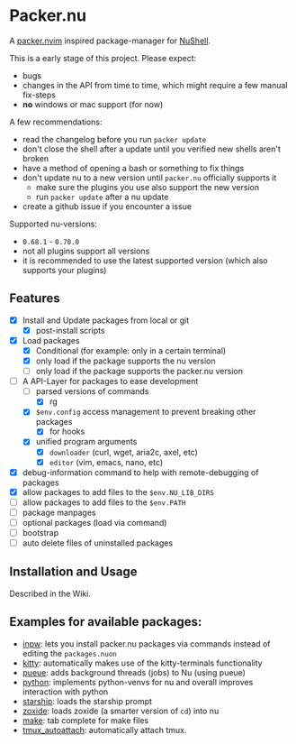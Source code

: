 # Packer.nu

A [packer.nvim][] inspired package-manager for [NuShell][].

This is a early stage of this project. Please expect:
- bugs
- changes in the API from time to time, which might require a few manual fix-steps
- **no** windows or mac support (for now)

A few recommendations:
- read the changelog before you run `packer update`
- don't close the shell after a update until you verified new shells aren't broken
- have a method of opening a bash or something to fix things
- don't update nu to a new version until `packer.nu` officially supports it
	- make sure the plugins you use also support the new version
	- run `packer update` after a nu update
- create a github issue if you encounter a issue

Supported nu-versions:
- `0.68.1` - `0.70.0`
- not all plugins support all versions
- it is recommended to use the latest supported version (which also supports your plugins)

## Features

- [x] Install and Update packages from local or git
	- [x] post-install scripts
- [x] Load packages
	- [x] Conditional (for example: only in a certain terminal)
	- [x] only load if the package supports the nu version
	- [ ] only load if the package supports the packer.nu version
- [ ] A API-Layer for packages to ease development
	- [ ] parsed versions of commands
		- [x] rg
	- [x] `$env.config` access management to prevent breaking other packages
		- [x] for hooks
	- [x] unified program arguments
		- [x] `downloader` (curl, wget, aria2c, axel, etc)
		- [x] `editor` (vim, emacs, nano, etc)
- [x] debug-information command to help with remote-debugging of packages
- [x] allow packages to add files to the `$env.NU_LIB_DIRS`
- [ ] allow packages to add files to the `$env.PATH`
- [ ] package manpages
- [ ] optional packages (load via command)
- [ ] bootstrap
- [ ] auto delete files of uninstalled packages

## Installation and Usage

Described in the Wiki.

## Examples for available packages:

- [inpw][]: lets you install packer.nu packages via commands instead of editing the `packages.nuon`
- [kitty][]: automatically makes use of the kitty-terminals functionality
- [pueue][]: adds background threads (jobs) to Nu (using pueue)
- [python][]: implements python-venvs for nu and overall improves interaction with python
- [starship][]: loads the starship prompt
- [zoxide][]: loads zoxide (a smarter version of `cd`) into nu
- [make][]: tab complete for make files
- [tmux_autoattach][]: automatically attach tmux.


[packer.nvim]: https://github.com/wbthomason/packer.nvim
[NuShell]: https://github.com/nushell/nushell
[starship]: https://github.com/jan9103/nushell_starship
[zoxide]: https://github.com/jan9103/nushell_zoxide
[inpw]: https://github.com/jan9103/nushell_inpw
[kitty]: https://github.com/jan9103/nushell_kitty
[pueue]: https://github.com/jan9103/nushell_pueue
[python]: https://github.com/jan9103/nushell_python
[make]: https://github.com/jan9103/nushell_make
[tmux_autoattach]: https://github.com/jan9103/nushell_tmux_autoattach
